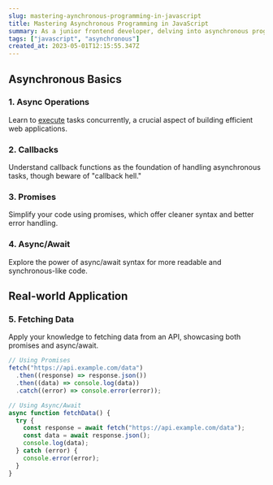 ```yaml
---
slug: mastering-aynchronous-programming-in-javascript
title: Mastering Asynchronous Programming in JavaScript
summary: As a junior frontend developer, delving into asynchronous programming in JavaScript is key to creating dynamic and responsive web applications. Let's break down the essentials.
tags: ["javascript", "asynchronous"]
created_at: 2023-05-01T12:15:55.347Z
---
```


## Asynchronous Basics

### 1. Async Operations

Learn to [execute](https://google.com) tasks concurrently, a crucial aspect of building efficient web applications.

### 2. Callbacks

Understand callback functions as the foundation of handling asynchronous tasks, though beware of "callback hell."

### 3. Promises

Simplify your code using promises, which offer cleaner syntax and better error handling.

### 4. Async/Await

Explore the power of async/await syntax for more readable and synchronous-like code.

## Real-world Application

### 5. Fetching Data

Apply your knowledge to fetching data from an API, showcasing both promises and async/await.

```javascript
// Using Promises
fetch("https://api.example.com/data")
  .then((response) => response.json())
  .then((data) => console.log(data))
  .catch((error) => console.error(error));

// Using Async/Await
async function fetchData() {
  try {
    const response = await fetch("https://api.example.com/data");
    const data = await response.json();
    console.log(data);
  } catch (error) {
    console.error(error);
  }
}
```
